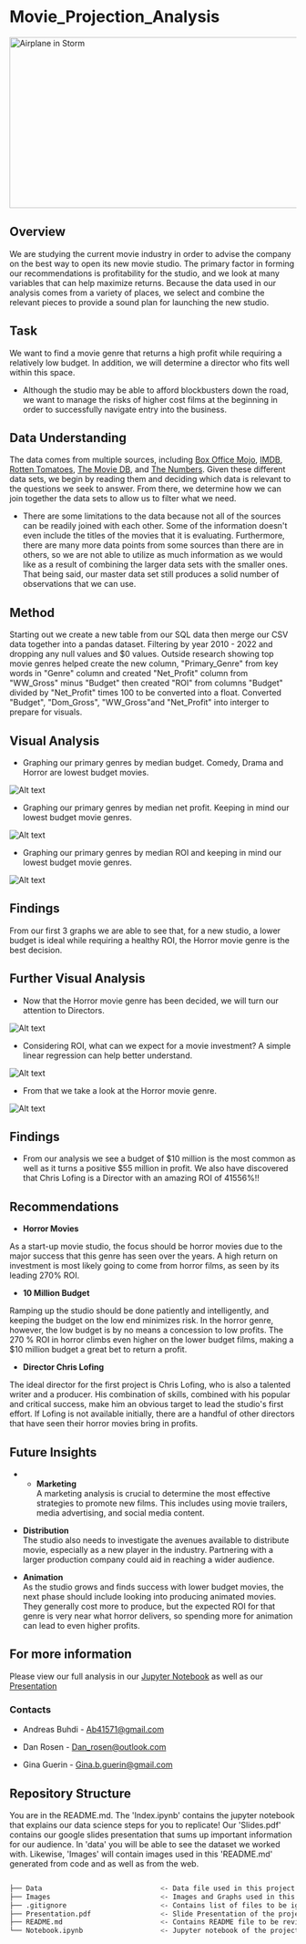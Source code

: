 # Movie_Projection_Analysis #

<div style="text-align: left;" style="border: 2px solid black;">
    <img src="https://media.istockphoto.com/id/461998989/photo/photo-of-an-old-movie-projector.jpg?s=612x612&w=0&k=20&c=U5q3IB106Zjcc5b0qDOQN1YZH4ktfaMTyVzwcuLuMfI=" alt="Airplane in Storm" width="600" height="300">
</div>



## Overview ##
We are studying the current movie industry in order to advise the company on the best way to open its new movie studio.  The primary factor in forming our recommendations is profitability for the studio, and we look at many variables that can help maximize returns.  Because the data used in our analysis comes from a variety of places, we select and combine the relevant pieces to provide a sound plan for launching the new studio.



## Task ##

We want to find a movie genre that returns a high profit while requiring a relatively low budget.  In addition, we will determine a director who fits well within this space.  

- Although the studio may be able to afford blockbusters down the road, we want to manage the risks of higher cost films at the beginning in order to successfully navigate entry into the business.



## Data Understanding ##

The data comes from multiple sources, including <a href="https://www.boxofficemojo.com/">Box Office Mojo</a>, <a href="https://www.imdb.com/">IMDB</a>, <a href="https://www.rottentomatoes.com/">Rotten Tomatoes</a>, <a href="https://www.themoviedb.org/">The Movie DB</a>, and <a href="https://www.the-numbers.com/">The Numbers</a>.  Given these different data sets, we begin by reading them and deciding which data is relevant to the questions we seek to answer.  From there, we determine how we can join together the data sets to allow us to filter what we need.

- There are some limitations to the data because not all of the sources can be readily joined with each other.  Some of the information doesn't even include the titles of the movies that it is evaluating.  Furthermore, there are many more data points from some sources than there are in others, so we are not able to utilize as much information as we would like as a result of combining the larger data sets with the smaller ones.  That being said, our master data set still produces a solid number of observations that we can use.


## Method ##

Starting out we create a new table from our SQL data then merge our CSV data together into a pandas dataset. Filtering by year 2010 - 2022 and dropping any null values and $0 values. Outside research showing top movie genres helped create the new column, "Primary_Genre" from key words in "Genre" column and created "Net_Profit" column from "WW_Gross" minus "Budget" then created "ROI" from columns "Budget" divided by "Net_Profit" times 100 to be converted into a float. Converted "Budget", "Dom_Gross", "WW_Gross"and  "Net_Profit" into interger to prepare for visuals.


## Visual Analysis ##

- Graphing our primary genres by median budget. Comedy, Drama and Horror are lowest budget movies.


![Alt text](image.png)


- Graphing our primary genres by median net profit. Keeping in mind our lowest budget movie genres.


![Alt text](image-1.png)


- Graphing our primary genres by median ROI and keeping in mind our lowest budget movie genres.


![Alt text](image-2.png)


## Findings ##

From our first 3 graphs we are able to see that, for a new studio, a lower budget is ideal while requiring a healthy ROI, the Horror movie genre is the best decision.

## Further Visual Analysis ##

- Now that the Horror movie genre has been decided, we will turn our attention to Directors.


![Alt text](image-3.png)


- Considering ROI, what can we expect for a movie investment? A simple linear regression can help better understand.


![Alt text](image-4.png)


- From that we take a look at the Horror movie genre.


![Alt text](image-5.png)

## Findings ##

- From our analysis we see a budget of $10 million is the most common as well as it turns a positive $55 million in profit. We also have discovered that Chris Lofing is a Director with an amazing ROI of 41556%!!

## Recommendations ##

- **Horror Movies**

As a start-up movie studio, the focus should be horror movies due to the major success that this genre has seen over the years.  A high return on investment is most likely going to come from horror films, as seen by its leading 270% ROI.


- **10 Million Budget**

Ramping up the studio should be done patiently and intelligently, and keeping the budget on the low end minimizes
risk.  In the horror genre, however, the low budget is by no means a concession to low profits.  The 270 % ROI in horror climbs even higher on the lower budget films, making a $10 million budget a great bet to return a profit.  


- **Director Chris Lofing**

The ideal director for the first project is Chris Lofing, who is also a talented writer and a producer.  His combination of skills, combined with his popular and critical success, make him an obvious target to lead the studio's first effort.  If Lofing is not available initially, there are a handful of other directors that have seen their horror movies bring in profits.



## Future Insights ## 

- - **Marketing**  
A marketing analysis is crucial to determine the most effective strategies to promote new films.  This includes using movie trailers, media advertising, and social media content.  

- **Distribution**  
The studio also needs to investigate the avenues available to distribute movie, especially as a new player in the industry.  Partnering with a larger production company could aid in reaching a wider audience.  

- **Animation**  
As the studio grows and finds success with lower budget movies, the next phase should include looking into producing animated movies.  They generally cost more to produce, but the expected ROI for that genre is very near what horror delivers, so spending more for animation can lead to even higher profits.

## For more information ##

Please view our full analysis in our [Jupyter Notebook](https://github.com/ginaguerin/Movie_Projection_Analysis/blob/master/Notebook3.ipynb) as well as our [Presentation](https://github.com/ginaguerin/Movie_Projection_Analysis/blob/master/Presentation.pdf)

### Contacts ##

- Andreas Buhdi - Ab41571@gmail.com

- Dan Rosen - Dan_rosen@outlook.com

- Gina Guerin - Gina.b.guerin@gmail.com





## Repository Structure ##

You are in the README.md. The 'Index.ipynb' contains the jupyter notebook that explains our data science steps for you to replicate! Our 'Slides.pdf' contains our google slides presentation that sums up important information for our audience. In 'data' you will be able to see the dataset we worked with. Likewise, 'Images' will contain images used in this 'README.md' generated from code and as well as from the web.


```bash

├── Data                             <- Data file used in this project
├── Images                           <- Images and Graphs used in this project obtained from external and internal source
├── .gitignore                       <- Contains list of files to be ignored from GitHub
├── Presentation.pdf                 <- Slide Presentation of the project
├── README.md                        <- Contains README file to be reviewed
└── Notebook.ipynb                   <- Jupyter notebook of the project containing codes and analysis


```

